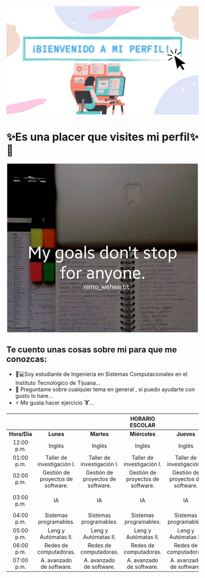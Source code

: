 <p align="center">
    <img alt="COLOR" src="https://github.com/DianaHFer/DianaHFer/blob/master/Images/COLOR.png">



# **✨Es una placer que visites mi perfil**✨👋 
<p align="center">
    <img alt="OB" src="https://github.com/DianaHFer/DianaHFer/blob/master/Images/OB.jpg" >
</p>

## **Te cuento unas cosas sobre mi para que me conozcas:**

- 👩💻Soy estudiante de Ingeníeria en Sistemas Computacionales en el Instituto Tecnológico de Tijuana...
- 💬 Preguntame sobre cualquier tema en general , si puedo ayudarte con gusto lo hare...
- ⚡ Me gusta hacer ejercicio 🏋...



|             |                       |                       | **HORARIO ESCOLAR**   |                       |                      |
|:----------: |:---------------------:|:---------------------:|:---------------------:|:---------------------:|:--------------------:|
| **Hora/Día**| **Lunes**             |**Martes**             | **Miércoles**         | **Jueves**            | **Viernes**          |
| 12:00 p.m.  | Inglés                | Inglés                | Inglés                | Inglés                | Inglés               |
| 01:00 p.m.  | Taller de investigación I.     |Taller de investigación I.     | Taller de investigación I.     |Taller de investigación I.     |     |
| 02:00 p.m.  | Gestión de proyectos de software. | Gestión de proyectos de software. |Gestión de proyectos de software. |Gestión de proyectos de software. | Gestión de proyectos de software.                     |
| 03:00 p.m.  | IA    | IA    | IA    | IA    |      Gestión de proyectos de software.                |
| 04:00 p.m.  | Sistemas programables.        |Sistemas programables.       | Sistemas programables. | Sistemas programables.      |                      |
| 05:00 p.m.  | Leng y Autómatas II.   | Leng y Autómatas II.   | Leng y Autómatas II.   | Leng y Autómatas II.   | Leng y Autómatas II.  |
| 06:00 p.m.  | Redes de computadoras.  |Redes de computadoras.  | Redes de computadoras.  | Redes de computadoras.  | Redes de computadoras.|
| 07:00 p.m.  |A. avanzado de software. |A. avanzado de software.|A. avanzado de software. |A. avanzado de software. |  A. avanzado de software.                    |



